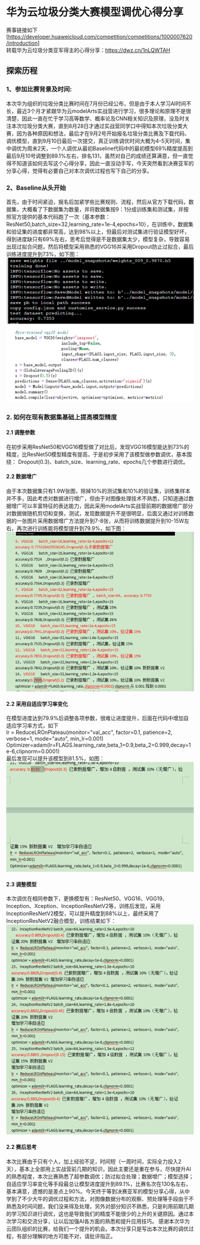 
# 华为云垃圾分类大赛模型调优心得分享
赛事链接如下[https://developer.huaweicloud.com/competition/competitions/1000007620/introduction]<br>
转载华为云垃圾分类亚军得主的心得分享：https://dwz.cn/1nLQWTAH
## 探索历程
### 1、参加比赛背景及时间:
   本次华为组织的垃圾分类比赛时间在7月份已经公布，但是由于本人学习AI时间不长，最近3个月才紧跟华为云modelArts实战营进行学习，很多理论和原理不是很清楚，因此一直在忙于学习高等数学、概率论及CNN相关知识及原理，没及时关注本次垃圾分类大赛，直到8月28日才通过实战营同学口中得知本次垃圾分类大赛，因为各种原因和想法，最后才在9月2号开始报名垃圾分类比赛及下载代码、调优模型，直到9月10日最后一次提交，真正训练调优时间大概为4-5天时间，集中调优为周末2天，一个人调优从最初Baseline代码中的最初模型69%精度提高到最后9月10号调整到89.1%左右，排名131，虽然对自己的成绩还算满意，但一直觉得不知道该如何去写这个心得分享，因此一直没动手写，今天突然看到决赛亚军的分享心得，觉得有必要自己对本次调优过程也写下自己的分享。
### 2、Baseline从头开始
首先，由于时间紧迫，报名后加紧学些比赛规则、流程，然后从官方下载代码，数据集，大概看了下数据集为数量，并将数据集按9：1分成训练集和测试集，并按照官方提供的基本代码跑了一次（基本参数：ResNet50,batch_size=32,learning_rate=1e-4,epochs=10），在训练中，数据集和验证集的进度都非常高，达到98%以上，但最后对测试集进行验证模型好坏，得到进度缺只有69%左右，思考后觉得是不是数据集太少，模型复杂，导致容易出现过拟合问题，然后将模型采用熟悉的VGG16并采用Dropout防止过拟合，最后训练进度提升到73%，如下图：
<img src="./imgs/VGG-1-0.jpg">
<img  src="./imgs/vgg-1-1.jpg"><br>
### 2. 如何在现有数据集基础上提高模型精度
#### 2.1 调整参数
   在初步采用ResNet50和VGG16模型做了对比后，发现VGG16模型能达到73%的精度，比ResNet50模型精度有提高，于是初步采用了该模型做参数调优，基本围绕：
   Dropout(0.3)、batch_size、learning_rate、epochs几个参数进行调优。
#### 2.2 数据增广
   由于本次数据集只有1.9W张图，除掉10%的测试集和10%的验证集，训练集样本并不多，因此考虑对数据进行增广，但由于对图像处理技术不熟悉，只知道通过数据增广可以丰富特征的表达能力，因此采用modelArts实战营前期的数据增广部分对数据做随机剪切和变换，测试，发现数据提升不是很明显，后面又通过对训练数据的一张图片采用数据增广方法提升到7-8张，从而将训练数据提升到10-15W左右，再次进行训练能将模型提升到79.9%，如下图：
   <img src="./imgs/vgg-2-0.png">
#### 2.2 采用自适应学习率变化
   在模型进度达到79.9%后调整各项参数，很难让进度提升，后面在代码中增加自适应学习率方式，如下<br>
   lr = ReduceLROnPlateau(monitor="val_acc", factor=0.1, patience=2, verbose=1, mode="auto", min_lr=0.001)<br>
   Optimizer=adam(lr=FLAGS.learning_rate,beta_1=0.9,beta_2=0.999,decay=1e-6,clipnorm=0.0001)<br>
   最后发现可以提升该模型到81.5%，如图：
    <img src="./imgs/vgg-3-0.png">
#### 2.3 调整模型
   本次调优在相同参数下，更换模型有：ResNet50、VGG16、VGG19、Inception、Xception、InceptionResNetV2等，训练后发现，采用InceptionResNetV2模型，可以提升精度到88%以上，最终采用了InceptionResNetV2融合模型，训练结果如下：<br>
<img src="./imgs/InceptionResNetV2.png"><br>
#### 2.2 赛后思考
  本次比赛由于只有个人，加上经验不足，时间短（一周时间，实际全力投入2天），基本上全部用上实战营前几期的知识，因此主要还是重在参与，尽快提升AI的熟悉程度，本次比赛熟悉了超参数调优；防过拟合处理；数据增广；模型选择；自适应学习率变化等手段最总让模型进度提升到89.1%，比赛名次在130名左右，基本满意，遗憾的是差点上90%。今天终于等到决赛亚军的模型分享心得，从中学到了不少大牛的调优过程和方法，对图像数据分布的观察、预处理等手段由于不熟悉及时间问题，我们没来得及处理，另外对部分知识不熟悉，只是利用前期几期的学习知识进行调优，这也是导致我们的精度不能很少的上升的关键原因。通过本次学习和交流分享，让以后加强AI各方面的熟悉和提升应用技巧。
   感谢本次华为云团队组织的比赛，给我们一个提升的机会。本次分享只是写出本次比赛的调优过程，有部分理解的地方可能不对，请批评指正。


